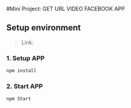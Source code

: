 #Mini Project: GET URL VIDEO FACEBOOK APP

## Setup environment

> Link:

### 1. Setup APP

```js
npm install
```

### 2. Start APP

```
npm Start
```
